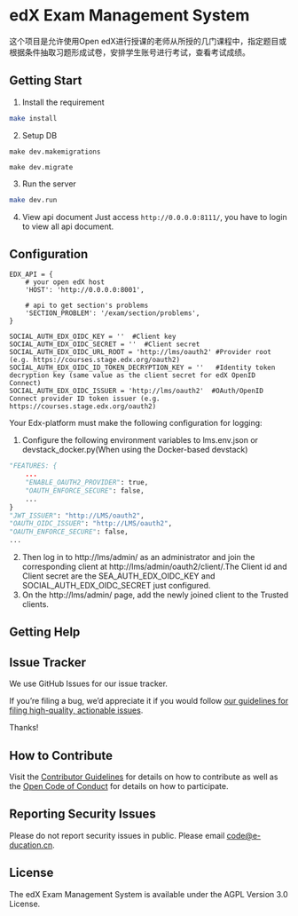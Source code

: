 # edX Exam Management System
这个项目是允许使用Open edX进行授课的老师从所授的几门课程中，指定题目或根据条件抽取习题形成试卷，安排学生账号进行考试，查看考试成绩。

## Getting Start

1. Install the requirement
```bash
make install
```

2. Setup DB
```
make dev.makemigrations

make dev.migrate
```

3. Run the server
```bash
make dev.run
```

4. View api document
Just access `http://0.0.0.0:8111/`, you have to login to view all api document.

## Configuration

```
EDX_API = {
    # your open edX host
    'HOST': 'http://0.0.0.0:8001',

    # api to get section's problems
    'SECTION_PROBLEM': '/exam/section/problems',
}

SOCIAL_AUTH_EDX_OIDC_KEY = ''  #Client key
SOCIAL_AUTH_EDX_OIDC_SECRET = ''  #Client secret
SOCIAL_AUTH_EDX_OIDC_URL_ROOT = 'http://lms/oauth2' #Provider root (e.g. https://courses.stage.edx.org/oauth2)
SOCIAL_AUTH_EDX_OIDC_ID_TOKEN_DECRYPTION_KEY = ''   #Identity token decryption key (same value as the client secret for edX OpenID Connect)
SOCIAL_AUTH_EDX_OIDC_ISSUER = 'http://lms/oauth2'  #OAuth/OpenID Connect provider ID token issuer (e.g. https://courses.stage.edx.org/oauth2)
```
Your Edx-platform must make the following configuration for logging:
1. Configure the following environment variables to lms.env.json or devstack_docker.py(When using the Docker-based devstack)
```python
"FEATURES: {
    ...
    "ENABLE_OAUTH2_PROVIDER": true,
    "OAUTH_ENFORCE_SECURE": false,
    ...
}
"JWT_ISSUER": "http://LMS/oauth2",
"OAUTH_OIDC_ISSUER": "http://LMS/oauth2",
"OAUTH_ENFORCE_SECURE": false,
...
```
2. Then log in to http://lms/admin/ as an administrator and join the corresponding client at http://lms/admin/oauth2/client/.The Client id and Client secret are the SEA_AUTH_EDX_OIDC_KEY and SOCIAL_AUTH_EDX_OIDC_SECRET just configured.
3. On the http://lms/admin/ page, add the newly joined client to the Trusted clients.
## Getting Help

## Issue Tracker

We use GitHub Issues for our issue tracker.

If you’re filing a bug, we’d appreciate it if you would follow [our guidelines for filing high-quality, actionable issues](https://github.com/e-ducation/edx-exam-management-system/blob/master/SUBMITTING_AN_ISSUE.md). 

Thanks!


## How to Contribute
Visit the [Contributor Guidelines](https://github.com/e-ducation/edx-exam-management-system/blob/master/CONTRIBUTING.md) for details on how to contribute as well as the [Open Code of Conduct]() for details on how to participate.


## Reporting Security Issues
Please do not report security issues in public. Please email code@e-ducation.cn.

## License
The edX Exam Management System is available under the AGPL Version 3.0 License.
